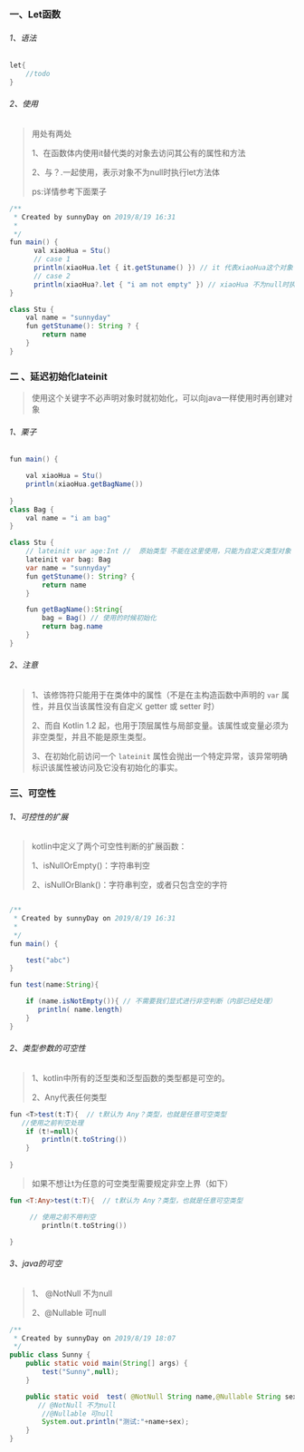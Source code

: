 ### 一、Let函数

###### 1、语法

```java
let{
    //todo
}
```

###### 2、使用

> 用处有两处
>
> 1、在函数体内使用it替代类的对象去访问其公有的属性和方法
>
> 2、与？.一起使用，表示对象不为null时执行let方法体
>
> ps:详情参考下面栗子

```java
/**
 * Created by sunnyDay on 2019/8/19 16:31
 *
 */
fun main() {
      val xiaoHua = Stu()
      // case 1
      println(xiaoHua.let { it.getStuname() }) // it 代表xiaoHua这个对象
      // case 2
      println(xiaoHua?.let { "i am not empty" }) // xiaoHua 不为null时执行
}

class Stu {
    val name = "sunnyday"
    fun getStuname(): String ? {
        return name
    }
}
```



### 二 、延迟初始化lateinit

> 使用这个关键字不必声明对象时就初始化，可以向java一样使用时再创建对象

######  1、栗子

```java
fun main() {

    val xiaoHua = Stu()
    println(xiaoHua.getBagName())
    
}
class Bag {
    val name = "i am bag"
}

class Stu {
    // lateinit var age:Int //  原始类型 不能在这里使用，只能为自定义类型对象
    lateinit var bag: Bag
    var name = "sunnyday"
    fun getStuname(): String? {
        return name
    }

    fun getBagName():String{
        bag = Bag() // 使用的时候初始化
        return bag.name
    }
}
```

###### 2、注意

> 1、该修饰符只能用于在类体中的属性（不是在主构造函数中声明的 `var` 属性，并且仅当该属性没有自定义 getter 或 setter 时）
>
> 2、而自 Kotlin 1.2 起，也用于顶层属性与局部变量。该属性或变量必须为非空类型，并且不能是原生类型。
>
> 3、在初始化前访问一个 `lateinit` 属性会抛出一个特定异常，该异常明确标识该属性被访问及它没有初始化的事实。



### 三、可空性

###### 1、可控性的扩展

> kotlin中定义了两个可空性判断的扩展函数：
>
> 1、isNullOrEmpty()：字符串判空
>
> 2、isNullOrBlank()：字符串判空，或者只包含空的字符

```java

/**
 * Created by sunnyDay on 2019/8/19 16:31
 *
 */
fun main() {

    test("abc")
}

fun test(name:String){

    if (name.isNotEmpty()){ // 不需要我们显式进行非空判断（内部已经处理）
       println( name.length)
    }
}
```



###### 2、类型参数的可空性

> 1、kotlin中所有的泛型类和泛型函数的类型都是可空的。
>
> 2、Any代表任何类型

```java
fun <T>test(t:T){  // t默认为 Any？类型，也就是任意可空类型 
   //使用之前判空处理
    if (t!=null){
        println(t.toString()) 
    }
    
}
```



> 如果不想让t为任意的可空类型需要规定非空上界（如下）

```kotlin
fun <T:Any>test(t:T){  // t默认为 Any？类型，也就是任意可空类型

     // 使用之前不用判空
        println(t.toString())

}

```





###### 3、java的可空

> 1、 @NotNull 不为null
>
> 2、@Nullable 可null



```java
/**
 * Created by sunnyDay on 2019/8/19 18:07
 */
public class Sunny {
    public static void main(String[] args) {
        test("Sunny",null);
    }

    public static void  test( @NotNull String name,@Nullable String sex){
       // @NotNull 不为null
        //@Nullable 可null
        System.out.println("测试:"+name+sex);
    }
}
```



